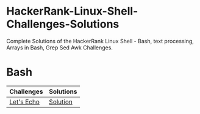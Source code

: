 # HackerRank-Linux-Shell-Challenges-Solutions
Complete Solutions of the HackerRank Linux Shell - Bash, text processing, Arrays in Bash, Grep Sed Awk Challenges.

# Bash
| Challenges                                                                                    | Solutions      
| -------------------------------------------------------------------------------------------   | -------------
| [Let's Echo](https://www.hackerrank.com/challenges/bash-tutorials-lets-echo/problem)          | [Solution](https://github.com/sourav014/HackerRank-Linux-Shell-Challenges-Solutions/blob/main/Challenges/Bash/Let's%20Echo.sh)              

